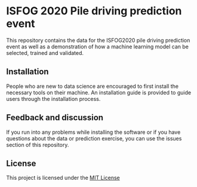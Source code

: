 # ISFOG 2020 Pile driving prediction event

This repository contains the data for the ISFOG2020 pile driving prediction event as well as a demonstration of how a machine learning model can be selected, trained and validated.

## Installation

People who are new to data science are encouraged to first install the necessary tools on their machine. An installation guide is provided to guide users through the installation process.

## Feedback and discussion

If you run into any problems while installing the software or if you have questions about the data or prediction exercise, you can use the issues section of this repository.

## License

This project is licensed under the [MIT License](https://choosealicense.com/licenses/gpl-3.0/)